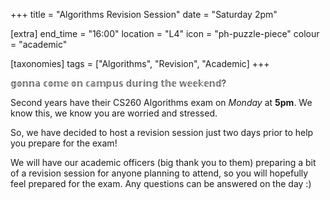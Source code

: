 +++
title = "Algorithms Revision Session"
date = "Saturday 2pm"

[extra]
end_time = "16:00"
location = "L4"
icon = "ph-puzzle-piece"
colour = "academic"

[taxonomies]
tags = ["Algorithms", "Revision", "Academic]
+++

𝕘𝕠𝕟𝕟𝕒 𝕔𝕠𝕞𝕖 𝕠𝕟 𝕔𝕒𝕞𝕡𝕦𝕤 𝕕𝕦𝕣𝕚𝕟𝕘 𝕥𝕙𝕖 𝕨𝕖𝕖𝕜𝕖𝕟𝕕?

Second years have their CS260 Algorithms exam on *Monday* at **5pm**. We know this, we know you are worried and stressed.

So, we have decided to host a revision session just two days prior to help you prepare for the exam!

We will have our academic officers (big thank you to them) preparing a bit of a revision session for anyone planning to attend, so you will hopefully feel prepared for the exam. Any questions can be answered on the day :)
